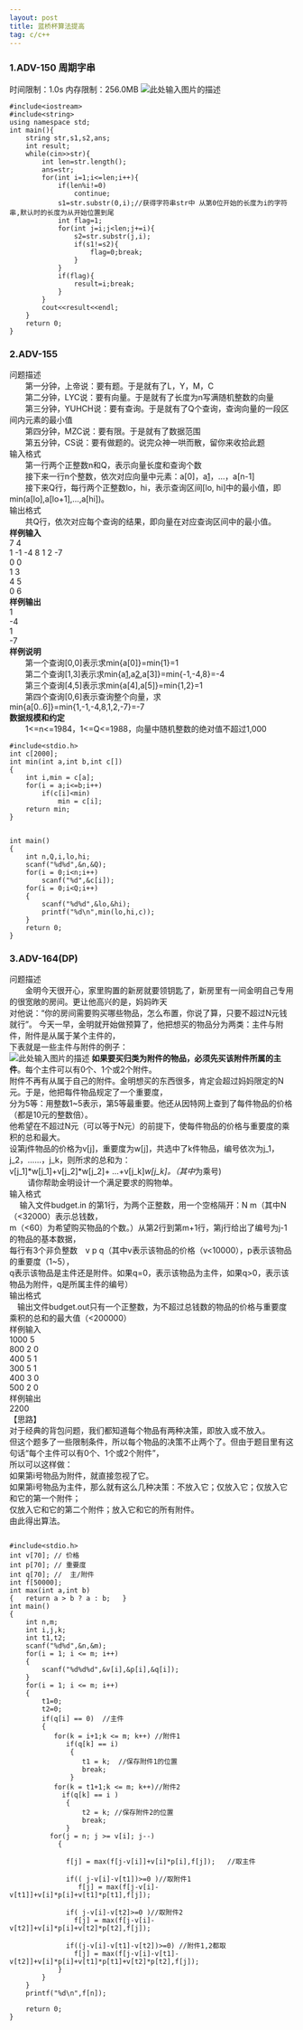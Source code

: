```yaml
---
layout: post
title: 蓝桥杯算法提高
tag: c/c++
---
```

###  1.ADV-150 周期字串
时间限制：1.0s        内存限制：256.0MB
![此处输入图片的描述][1]
```
#include<iostream>
#include<string>
using namespace std;
int main(){
	string str,s1,s2,ans;
	int result;
	while(cin>>str){
		int len=str.length();
		ans=str;
		for(int i=1;i<=len;i++){
			if(len%i!=0)
				continue;
			s1=str.substr(0,i);//获得字符串str中 从第0位开始的长度为i的字符串,默认时的长度为从开始位置到尾
			int flag=1;
			for(int j=i;j<len;j+=i){
				s2=str.substr(j,i);
				if(s1!=s2){
					flag=0;break;
				}
			}
			if(flag){
				result=i;break;
			}
		}
		cout<<result<<endl;
	}
	return 0;
}

```
### 2.ADV-155
问题描述<br/>
　　第一分钟，上帝说：要有题。于是就有了L，Y，M，C<br/>
　　第二分钟，LYC说：要有向量。于是就有了长度为n写满随机整数的向量<br/>
　　第三分钟，YUHCH说：要有查询。于是就有了Q个查询，查询向量的一段区间内元素的最小值<br/>
　　第四分钟，MZC说：要有限。于是就有了数据范围<br/>
　　第五分钟，CS说：要有做题的。说完众神一哄而散，留你来收拾此题<br/>
输入格式<br/>
　　第一行两个正整数n和Q，表示向量长度和查询个数<br/>
　　接下来一行n个整数，依次对应向量中元素：a[0]，a[1]，…，a[n-1]<br/>
　　接下来Q行，每行两个正整数lo，hi，表示查询区间[lo, hi]中的最小值，即min(a[lo],a[lo+1],…,a[hi])。<br/>
输出格式<br/>
　　共Q行，依次对应每个查询的结果，即向量在对应查询区间中的最小值。<br/>
**样例输入**<br/>
7 4<br/>
1 -1 -4 8 1 2 -7<br/>
0 0<br/>
1 3<br/>
4 5<br/>
0 6<br/>
**样例输出**<br/>
1<br/>
-4<br/>
1<br/>
-7<br/>
**样例说明**<br/>
　　第一个查询[0,0]表示求min{a[0]}=min{1}=1<br/>
　　第二个查询[1,3]表示求min{a[1],a[2],a[3]}=min{-1,-4,8}=-4<br/>
　　第三个查询[4,5]表示求min{a[4],a[5]}=min{1,2}=1<br/>
　　第四个查询[0,6]表示查询整个向量，求min{a[0..6]}=min{1,-1,-4,8,1,2,-7}=-7<br/>
**数据规模和约定**<br/>
　　1<=n<=1984，1<=Q<=1988，向量中随机整数的绝对值不超过1,000
```
#include<stdio.h>
int c[2000];
int min(int a,int b,int c[])
{
	int i,min = c[a];
	for(i = a;i<=b;i++)
		if(c[i]<min)
			min = c[i];
	return min;
}


int main()
{
	int n,Q,i,lo,hi;
	scanf("%d%d",&n,&Q);
	for(i = 0;i<n;i++)
		scanf("%d",&c[i]);
	for(i = 0;i<Q;i++)
	{
		scanf("%d%d",&lo,&hi);
		printf("%d\n",min(lo,hi,c));
	}
	return 0;
} 

```

### 3.ADV-164(DP)
问题描述<br/>
　　金明今天很开心，家里购置的新房就要领钥匙了，新房里有一间金明自己专用的很宽敞的房间。更让他高兴的是，妈妈昨天<br/>
对他说：“你的房间需要购买哪些物品，怎么布置，你说了算，只要不超过N元钱就行”。
今天一早，金明就开始做预算了，他把想买的物品分为两类：主件与附件，附件是从属于某个主件的，<br/>
下表就是一些主件与附件的例子：<br/>
![此处输入图片的描述][2]
**如果要买归类为附件的物品，必须先买该附件所属的主件**。每个主件可以有0个、1个或2个附件。<br/>
附件不再有从属于自己的附件。金明想买的东西很多，肯定会超过妈妈限定的N元。于是，他把每件物品规定了一个重要度，<br/>
分为5等：用整数1~5表示，第5等最重要。他还从因特网上查到了每件物品的价格（都是10元的整数倍）。<br/>
他希望在不超过N元（可以等于N元）的前提下，使每件物品的价格与重要度的乘积的总和最大。<br/>
设第j件物品的价格为v[j]，重要度为w[j]，共选中了k件物品，编号依次为j_1，j_2，……，j_k，则所求的总和为：<br/>
v[j_1]*w[j_1]+v[j_2]*w[j_2]+ …+v[j_k]*w[j_k]。（其中*为乘号)<br/>　　
请你帮助金明设计一个满足要求的购物单。<br/>
输入格式<br/>
　 输入文件budget.in 的第1行，为两个正整数，用一个空格隔开：N m（其中N（<32000）表示总钱数，<br/>
m（<60）为希望购买物品的个数。）从第2行到第m+1行，第j行给出了编号为j-1的物品的基本数据，<br/>
每行有3个非负整数　v p q（其中v表示该物品的价格（v<10000），p表示该物品的重要度（1~5），<br/>
q表示该物品是主件还是附件。如果q=0，表示该物品为主件，如果q>0，表示该物品为附件，q是所属主件的编号）<br/>
输出格式<br/>
　输出文件budget.out只有一个正整数，为不超过总钱数的物品的价格与重要度乘积的总和的最大值（<200000）<br/>
样例输入<br/>
1000 5<br/>
800 2 0<br/>
400 5 1<br/>
300 5 1<br/>
400 3 0<br/>
500 2 0<br/>
样例输出<br/>
2200<br/>
【思路】<br/>
对于经典的背包问题，我们都知道每个物品有两种决策，即放入或不放入。<br/>
但这个题多了一些限制条件，所以每个物品的决策不止两个了。但由于题目里有这句话“每个主件可以有0个、1个或2个附件”，<br/>
所以可以这样做：<br/>
    如果第i号物品为附件，就直接忽视了它。<br/>
    如果第i号物品为主件，那么就有这么几种决策：不放入它；仅放入它；仅放入它和它的第一个附件；<br/>
	仅放入它和它的第二个附件；放入它和它的所有附件。<br/>
    由此得出算法。<br/>
   
   
```

#include<stdio.h>  
int v[70]; // 价格 
int p[70]; // 重要度 
int q[70]; //  主/附件 
int f[50000];  
int max(int a,int b)  
{   return a > b ? a : b;   }  
int main()  
{  
    int n,m;  
    int i,j,k;  
    int t1,t2;  
    scanf("%d%d",&n,&m);  
    for(i = 1; i <= m; i++)  
    {  
        scanf("%d%d%d",&v[i],&p[i],&q[i]);  
    }  
    for(i = 1; i <= m; i++)  
    {  
        t1=0;  
        t2=0;  
        if(q[i] == 0)  //主件  
        {  
           for(k = i+1;k <= m; k++) //附件1   
              if(q[k] == i)                       
               {  
                  t1 = k;  //保存附件1的位置
                  break;  
               }  
           for(k = t1+1;k <= m; k++)//附件2   
             if(q[k] == i )                        
              {  
                  t2 = k; //保存附件2的位置 
                  break;  
              }   
          for(j = n; j >= v[i]; j--)  
            {         
      
              f[j] = max(f[j-v[i]]+v[i]*p[i],f[j]);   //取主件  

              if(( j-v[i]-v[t1])>=0 )//取附件1  
                 f[j] = max(f[j-v[i]-v[t1]]+v[i]*p[i]+v[t1]*p[t1],f[j]);  

              if( j-v[i]-v[t2]>=0 )//取附件2
				f[j] = max(f[j-v[i]-v[t2]]+v[i]*p[i]+v[t2]*p[t2],f[j]);  

              if((j-v[i]-v[t1]-v[t2])>=0) //附件1,2都取  	  
                f[j] = max(f[j-v[i]-v[t1]-v[t2]]+v[i]*p[i]+v[t1]*p[t1]+v[t2]*p[t2],f[j]);           
            }  
        }  
    }  
    printf("%d\n",f[n]);  
      
    return 0;  
}  
```

　　
　　


  [1]: https://blog-1258233124.cos.ap-beijing.myqcloud.com/%E5%91%A8%E6%9C%9F%E5%AD%97%E4%B8%B2.png
  [2]: https://blog-1258233124.cos.ap-beijing.myqcloud.com/%E8%93%9D%E6%A1%A5adv164.png